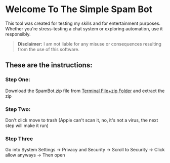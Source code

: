 # Welcome To The Simple Spam Bot 
This tool was created for testing my skills and for entertainment purposes.
Whether you're stress-testing a chat system or exploring automation, use it responsibly.
> **Disclaimer:** I am not liable for any misuse or consequences resulting from the use of this software.
## These are the instructions:
### Step One:
Download the SpamBot.zip file from [Terminal File+zip Folder](https://github.com/xhuntx/Simple-Spam-Bot--Mac-only-/tree/main/Terminal%20File%2Bzip) and extract the zip
### Step Two:
Don't click move to trash (Apple can't scan it, no, it's not a virus, the next step will make it run)
### Step Three
Go into System Settings -> Privacy and Security -> Scroll to Security -> Click allow anyways -> Then open
